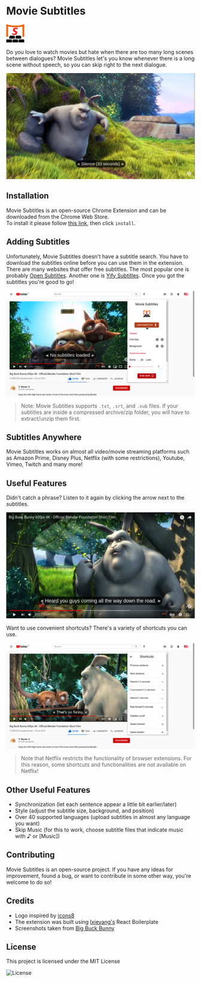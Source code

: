 # Movie Subtitles

![Movie Subtitles Logo](src/assets/img/movie-subtitles-48.png)

Do you love to watch movies but hate when there are too many long scenes between dialogues? Movie Subtitles let's you know whenever there is a long scene without speech, so you can skip right to the next dialogue.

![previous sentence](src/assets/screenshots/33-seconds-silence.png)

## Installation

Movie Subtitles is an open-source Chrome Extension and can be downloaded from the Chrome Web Store.  
To install it please follow [this link](link-to-chrome-webstore), then click `install`.

## Adding Subtitles

Unfortunately, Movie Subtitles doesn't have a subtitle search.
You have to download the subtitles online before you can use them in the extension.
There are many websites that offer free subtitles. The most popular one is probably [Open Subtitles](https://opensubtitles.org). Another one is [Yify Subtitles](https://yts-subs.com).
Once you got the subtitles you're good to go!

![previous sentence](src/assets/screenshots/load-subtitles.png)

> Note: Movie Subtitles supports `.txt`, `.srt`, and `.sub` files. If your subtitles are inside a compressed archive/zip folder, you will have to extract/unzip them first.

## Subtitles Anywhere

Movie Subtitles works on almost all video/movie streaming platforms such as Amazon Prime, Disney Plus, Netflix (with some restrictions), Youtube, Vimeo, Twitch and many more!

## Useful Features

Didn't catch a phrase? Listen to it again by clicking the arrow next to the subtitles.

![previous sentence](src/assets/screenshots/previous-sentence.png)

Want to use convenient shortcuts? There's a variety of shortcuts you can use.

![previous sentence](src/assets/screenshots/available-shortcuts.png)

> Note that Netflix restricts the functionality of browser extensions. For this reason, some shortcuts and functionalities are not available on Netflix!

## Other Useful Features

- Synchronization (let each sentence appear a little bit earlier/later)
- Style (adjust the subtitle size, background, and position)
- Over 40 supported languages (upload subtitles in almost any language you want)
- Skip Music (for this to work, choose subtitle files that indicate music with ♪ or [Music])

## Contributing

Movie Subtitles is an open-source project. If you have any ideas for improvement, found a bug, or want to contribute in some other way, you're welcome to do so!

## Credits

- Logo inspired by [icons8](https://icons8.com/icons/set/movie-theater)
- The extension was built using [Ixieyang's](https://github.com/lxieyang/chrome-extension-boilerplate-react) React Boilerplate
- Screenshots taken from [Big Buck Bunny](https://www.youtube.com/watch?v=aqz-KE-bpKQ)

## License

This project is licensed under the MIT License

![License](https://img.shields.io/badge/License-MIT-yellowgreen)
